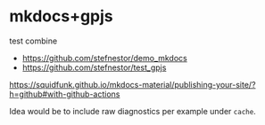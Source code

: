 # mkdocs+gpjs

test combine 
- https://github.com/stefnestor/demo_mkdocs
- https://github.com/stefnestor/test_gpjs

https://squidfunk.github.io/mkdocs-material/publishing-your-site/?h=github#with-github-actions

Idea would be to include raw diagnostics per example under `cache`.
